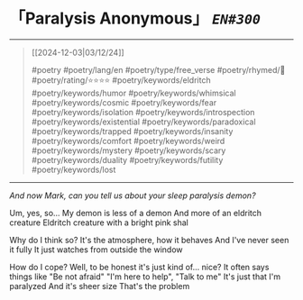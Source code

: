 # 「Paralysis Anonymous」 *`EN#300`*

---

> [[2024-12-03|03/12/24]]
> 
> #poetry 
> #poetry/lang/en 
> #poetry/type/free_verse 
> #poetry/rhymed/🔴 
> #poetry/rating/⭐⭐⭐⭐ 
> #poetry/keywords/eldritch #poetry/keywords/humor #poetry/keywords/whimsical #poetry/keywords/cosmic #poetry/keywords/fear #poetry/keywords/isolation #poetry/keywords/introspection #poetry/keywords/existential #poetry/keywords/paradoxical #poetry/keywords/trapped #poetry/keywords/insanity #poetry/keywords/comfort #poetry/keywords/weird #poetry/keywords/mystery #poetry/keywords/scary #poetry/keywords/duality #poetry/keywords/futility #poetry/keywords/lost 

---

*And now Mark, can you tell us about your sleep paralysis demon?*

Um, yes, so...
My demon is less of a demon
And more of an eldritch creature
Eldritch creature with a bright pink shal

Why do I think so?
It's the atmosphere, how it behaves
And I've never seen it fully
It just watches from outside the window

How do I cope?
Well, to be honest it's just kind of... nice?
It often says things like "Be not afraid"
"I'm here to help", "Talk to me"
It's just that I'm paralyzed
And it's sheer size
That's the problem